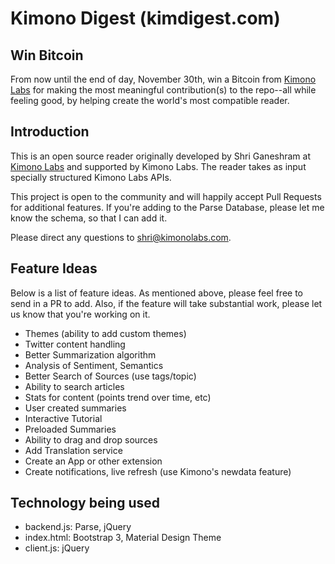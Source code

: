 Kimono Digest (kimdigest.com)
============
## Win Bitcoin

From now until the end of day, November 30th, win a Bitcoin from [Kimono Labs](www.kimonolabs.com) for making the most meaningful contribution(s) to the repo--all while feeling good, by helping create the world's most compatible reader.

## Introduction

This is an open source reader originally developed by Shri Ganeshram at [Kimono Labs](www.kimonolabs.com) and supported by Kimono Labs. The reader takes as input specially structured Kimono Labs APIs. 

This project is open to the community and will happily accept Pull Requests for additional features. If you're adding to the Parse Database, please let me know the schema, so that I can add it.

Please direct any questions to [shri@kimonolabs.com](mailto:shri@kimonolabs.com).

## Feature Ideas

Below is a list of feature ideas. As mentioned above, please feel free to send in a PR to add. Also, if the feature will take substantial work, please let us know that you're working on it.

* Themes (ability to add custom themes)
* Twitter content handling
* Better Summarization algorithm
* Analysis of Sentiment, Semantics
* Better Search of Sources (use tags/topic)
* Ability to search articles
* Stats for content (points trend over time, etc)
* User created summaries
* Interactive Tutorial
* Preloaded Summaries
* Ability to drag and drop sources
* Add Translation service
* Create an App or other extension
* Create notifications, live refresh (use Kimono's newdata feature)

## Technology being used

* backend.js: Parse, jQuery
* index.html: Bootstrap 3, Material Design Theme
* client.js: jQuery
